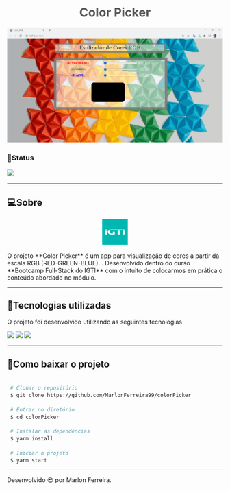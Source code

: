 <h1 align="center" style="color:rgb(87, 87, 87)"> Color Picker
   
</h1

<h1 align="center">
    <img src="assets/Presentation_Color.gif" >
</h1>

### 🌱Status

<img src="https://camo.githubusercontent.com/9740d6ecb225098be634d0d605a495343037d581/68747470733a2f2f696d672e736869656c64732e696f2f62616467652f2d4573746525323070726f6a65746f253230657374254333254131253230656d253230616e64616d656e746f2d626c75653f6c6f676f3d76697375616c2d73747564696f2d636f6465">

---

## 💻Sobre
<p align="center">
    <img src="assets/img_IGTI.png" style="width: 60px">
</p> O projeto **Color Picker** é um app para visualização de cores a partir da escala RGB (RED-GREEN-BLUE). . Desenvolvido dentro do curso **Bootcamp Full-Stack do IGTI** com o intuito de colocarmos em prática o conteúdo abordado no módulo.



---

## 🚀Tecnologias utilizadas

O projeto foi desenvolvido utilizando as seguintes tecnologias

<img src="https://img.icons8.com/color/0.8x/html-5.png">

<img src="https://img.icons8.com/color/0.8x/css3.png">

<img src="https://img.icons8.com/color/0.8x/javascript.png">


---

## 📩Como baixar o projeto

```bash

 # Clonar o repositório
 $ git clone https://github.com/MarlonFerreira99/colorPicker

 # Entrar no diretório
 $ cd colorPicker

 # Instalar as dependências
 $ yarm install

 # Iniciar o projeto
 $ yarm start
```

---

Desenvolvido 😎 por Marlon Ferreira.

